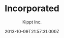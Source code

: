---
title: Incorporated
github: 'https://github.com/kippt/jekyll-incorporated'
demo: 'http://blog.sendtoinc.com/'
author: Kippt Inc.
ssg:
  - Jekyll
cms:
  - No Cms
date: 2013-10-09T21:57:31.000Z
github_branch: master
description: Modern Jekyll based blog for companies
stale: true
---